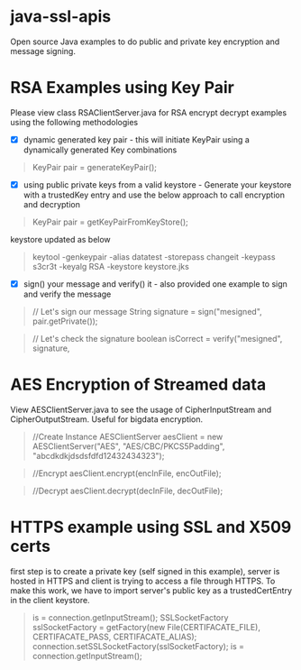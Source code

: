# java-ssl-apis
Open source Java examples to do public and private key encryption and message signing.


# RSA Examples using Key Pair

Please view class RSAClientServer.java for RSA encrypt decrypt examples using the following methodologies
- [x] dynamic generated key pair - this will initiate KeyPair using a dynamically generated Key combinations
> KeyPair pair = generateKeyPair();

- [x] using public private keys from a valid keystore - Generate your keystore with a trustedKey entry and use the below approach to call encryption and decryption
> KeyPair pair = getKeyPairFromKeyStore();

keystore updated as below
> keytool -genkeypair -alias datatest -storepass changeit -keypass s3cr3t -keyalg RSA -keystore keystore.jks

- [x] sign() your message and verify() it - also provided one example to sign and verify the message
> // Let's sign our message
> String signature = sign("mesigned", pair.getPrivate());

> // Let's check the signature
> boolean isCorrect = verify("mesigned", signature,
		
# AES Encryption of Streamed data

View AESClientServer.java to see the usage of CipherInputStream and CipherOutputStream. Useful for bigdata encryption. 	
> //Create Instance
> AESClientServer aesClient = new AESClientServer("AES", "AES/CBC/PKCS5Padding", "abcdkdkjdsdsfdfd12432434323");

> //Encrypt
> aesClient.encrypt(encInFile, encOutFile);

> //Decrypt
> aesClient.decrypt(decInFile, decOutFile);


# HTTPS example using SSL and X509 certs 

first step is to create a private key (self signed in this example), server is hosted in HTTPS and client is trying to access a file through HTTPS.
To make this work, we have to import server's public key as a trustedCertEntry in the client keystore.

> is = connection.getInputStream();
> SSLSocketFactory sslSocketFactory = getFactory(new File(CERTIFACATE_FILE), CERTIFACATE_PASS, CERTIFACATE_ALIAS);
> connection.setSSLSocketFactory(sslSocketFactory);
> is = connection.getInputStream();

